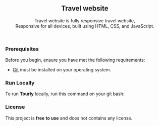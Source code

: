 <div align="center">

  <br />
  <br />
  
  <h2 align="center">Travel website</h2>

Travel website is fully responsive travel website, <br />Responsive for all devices, built using HTML, CSS, and JavaScript.

</div>

<br />

### Prerequisites

Before you begin, ensure you have met the following requirements:

- [Git](https://git-scm.com/downloads "Download Git") must be installed on your operating system.

### Run Locally

To run **Tourly** locally, run this command on your git bash:

### License

This project is **free to use** and does not contains any license.
